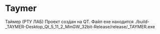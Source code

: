 # Taymer
Таймер (РТУ ЛАБ)
Проект создан на QT.
Файл exe находится ./build-_TAYMER-Desktop_Qt_5_11_2_MinGW_32bit-Release/release/_TAYMER.exe

